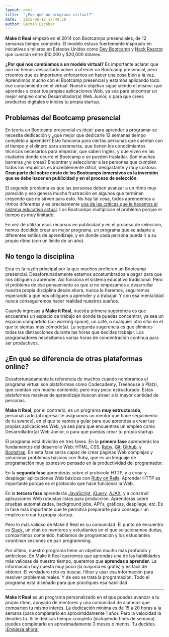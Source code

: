 ```yaml
---
layout: post
title:  "¿Por qué un programa virtual?"
date:   2015-06-12 17:40:58
author: Germán Escobar
---
```


**Make it Real** empezó en el 2014 con Bootcamps presenciales, de 12 semanas tiempo completo. El modelo estuvo fuertemente inspirado en iniciativas similares en Estados Unidos como [Dev Bootcamp](http://devbootcamp.com/) y [Hack Reactor](http://www.hackreactor.com/) que cuestan entre $10,000 y $20,000 dólares.

**¿Por qué nos cambiamos a un modelo virtual?** Es importante aclarar que aún no hemos descartado volver a ofrecer un Bootcamp presencial, pero creemos que es importante enfocarnos en hacer una cosa bien a la vez. Aprendimos mucho con el Bootcamp presencial y estamos aplicando todo ese conocimiento en el virtual. Nuestro objetivo sigue siendo el mismo: que aprendas a crear tus propias aplicaciones Web, ya sea para encontrar un mejor empleo como Desarrollador(a) Web Junior, o para que crees productos digitales e inicies tu propia startup.

## Problemas del Bootcamp presencial

En teoría un Bootcamp presencial es ideal: para aprender a programar se necesita dedicación y ¿qué mejor que dedicarle 12 semanas tiempo completo a aprender? Esto funciona para ciertas personas que cuentan con el tiempo y el dinero para sostenerse, que tienen los conocimientos técnicos necesarios para empezar, que saben Inglés, y que viven en las ciudades donde ocurre el Bootcamp o se pueden trasladar. Son muchas barreras ¿no crees? Encontrar y seleccionar a las personas que cumplen todos los requisitos es increíblemente difícil, desgastante y muy costoso. **Gran parte del sobre costo de los Bootcamps inmersivos es la inversión que se debe hacer en publicidad y en el proceso de selección**.

El segundo problema es que las personas deben avanzar a un ritmo muy parecido y eso genera mucha frustración en algunos que terminan creyendo que no sirven para esto. No hay tal cosa, todos aprendemos a ritmos diferentes y es precisamente [una de las criticas que le hacemos al sistema educativo actual](http://germanescobar.net/2014/06/02/la-nueva-educacion). Los Bootcamps multiplican el problema porque el tiempo es muy limitado.

En vez de utilizar esos recursos en publicidad y en el proceso de selección, hemos decidido crear un mejor programa, un programa que se adapte a diferentes estilos de aprendizaje, y en donde cada persona pueda ir a su propio ritmo (con un límite de un año).

## No tengo la disciplina

Esta es la razón principal por la que muchos prefieren un Bootcamp presencial. Desafortunadamente estamos acostumbrados a pagar para que nos obliguen a aprender. Así funciona  el sistema educativo tradicional. Pero el problema de ese pensamiento es que si no empezamos a desarrollar nuestra propia disciplina desde ahora, nunca lo haremos, seguiremos esperando a que nos obliguen a aprender y a trabajar. Y con esa mentalidad nunca conseguiremos hacer realidad nuestros sueños.

Cuando ingresas a **Make it Real**, nuestra primera sugerencia es que encuentres un espacio de trabajo en donde te puedas concentrar, ya sea un espacio compartido (co-working space), un café, o cualquier otro sitio en el que te sientas más cómodo(a). La segunda sugerencia es que elimines todas las distracciones durante las horas que decidas trabajar. Los programadores necesitamos varias horas de concentración continua para ser productivos.


## ¿En qué se diferencia de otras plataformas online?

Desafortunadamente la referencia de muchos cuando nombramos el programa virtual son plataformas como Codecademy, Treehouse o Platzi, que cuentan con mucho contenido, pero muy poco estructurado. Estas plataformas masivas de aprendizaje buscan atraer a la mayor cantidad de personas.

**Make it Real**, por el contrario, es un programa **muy estructurado**, personalizado (al ingresar te asignamos un mentor que hace seguimiento de tu avance), en el que te vamos a guiar para que aprendas a crear tus propias aplicaciones Web, ya sea para que encuentres un empleo como Desarrollador(a) Web Junior, o para que puedas crear tu propia startup.

El programa está dividido en tres fases. En la **primera fase** aprenderás los fundamentos del desarrollo Web: HTML, CSS, [Ruby](https://www.ruby-lang.org/en/), [Git](http://git-scm.com/), [Github](https://github.com/), y [Bootstrap](http://getbootstrap.com/). En esta fase serás capaz de crear páginas Web complejas y solucionar problemas básicos con Ruby, que es un lenguaje de programación muy expresivo pensado en la productividad del programador.

En la **segunda fase** aprenderás sobre el protocolo HTTP, y a crear y desplegar aplicaciones Web básicas con [Ruby on Rails](http://rubyonrails.org/). Aprender HTTP es importante porque es el protocolo que hace funcionar la Web.

En la **tercera fase** aprenderás [JavaScript](https://es.wikipedia.org/wiki/JavaScript), [jQuery](https://jquery.com/), [AJAX](https://es.wikipedia.org/wiki/AJAX), y a construir aplicaciones Web robustas listas para producción. Aprenderás sobre pruebas automatizadas, background jobs, API's, gráficas, despliege, etc. Es la fase más importante que te permitirá prepararte para conseguir un empleo o crear tu propia startup.

Pero lo más valioso de Make it Real es su comunidad. El punto de encuentro es [Slack](https://slack.com/), un chat de mentores y estudiantes en el que solucionamos dudas, compartimos contenido, hablamos de programación y los estudiantes coordinan sesiones de pair programming.

Por último, nuestro programa tiene un objetivo mucho más profundo y ambicioso. En Make it Real queremos que aprendas una de las habilidades más valiosas de nuestro tiempo, queremos que **aprendas a aprender**. La información hoy cuesta muy poco (la mayoría es gratis) y es fácil de obtener. El verdadero reto es buscar, filtrar y usar esa información para resolver problemas reales. Y de eso se trata la programación. Todo el programa está diseñado para que practiques esa habilidad.

***

**Make it Real** es un programa personalizado en el que puedes avanzar a tu propio ritmo, apoyado de mentores y una comunidad de alumnos que comparten tu mismo interés. La dedicación mínima es de 15 a 20 horas a la semana (para completarlo en aproximádamente 1 año). Pero la velocidad la decides tu. Si le dedicas tiempo completo (incluyendo fines de semana) puedes completarlo en aproximadamente 3 meses o menos. Tu decides. <a href="http://makeitreal.camp/">¡Empieza ahora!</a>